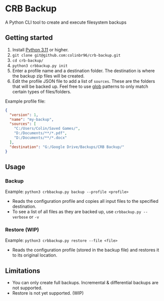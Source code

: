 # CRB Backup

A Python CLI tool to create and execute filesystem backups

## Getting started

1. Install [Python 3.11](https://www.python.org/downloads/) or higher.
2. `git clone git@github.com:colinbr96/crb-backup.git`
3. `cd crb-backup/`
4. `python3 crbbackup.py init`
5. Enter a profile name and a destination folder. The destination is where the backup zip files will be created.
6. Edit the profile JSON file to add a list of `sources`. These are the folders that will be backed up. Feel free to use [glob](https://docs.python.org/3/library/glob.html) patterns to only match certain types of files/folders.

Example profile file:

```json
{
  "version": 1,
  "name": "my-backup",
  "sources": [
    "C:/Users/Colin/Saved Games/",
    "D:/Documents/**/*.pdf",
    "D:/Documents/**/*.docx"
  ],
  "destination": "G:/Google Drive/Backups/CRB Backup/"
}
```

## Usage

### Backup

Example: `python3 crbbackup.py backup --profile <profile>`

- Reads the configuration profile and copies all input files to the specified destination.
- To see a list of all files as they are backed up, use `crbbackup.py --verbose` or `-v`

### Restore (WIP)

Example: `python3 crbbackup.py restore --file <file>`

- Reads the configuration profile (stored in the backup file) and restores it to its original location.

## Limitations

- You can only create full backups. Incremental & differential backups are not supported.
- Restore is not yet supported. (WIP)
